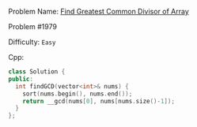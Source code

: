 Problem Name: [Find Greatest Common Divisor of Array](https://leetcode.com/problems/find-greatest-common-divisor-of-array/)

Problem #1979

Difficulty: `Easy`

Cpp:

```cpp
class Solution {
public:
  int findGCD(vector<int>& nums) {
    sort(nums.begin(), nums.end());
    return __gcd(nums[0], nums[nums.size()-1]);
  }
};
```

